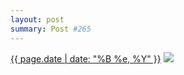 ```yaml
---
layout: post
summary: Post #265
---
```


<p>
  <time><a href="/265">{{ page.date | date: "%B %e, %Y" }}</a></time>
  <a href="/265"><img src="{{ site.assets_url }}/265-640.jpg" srcset="{{ site.assets_url }}/265-1280.jpg 1280w, {{ site.assets_url }}/265-960.jpg 960w, {{ site.assets_url }}/265-640.jpg 640w, {{ site.assets_url }}/265-320.jpg 320w" sizes="(min-width: 700px) 50vw, calc(100vw - 2rem)" /></a>
</p>
